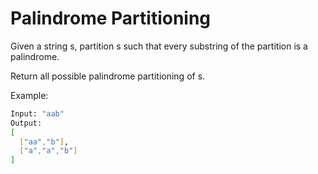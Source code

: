 # Palindrome Partitioning

Given a string s, partition s such that every substring of the partition is a palindrome.

Return all possible palindrome partitioning of s.

Example:

```bash
Input: "aab"
Output:
[
  ["aa","b"],
  ["a","a","b"]
]
```